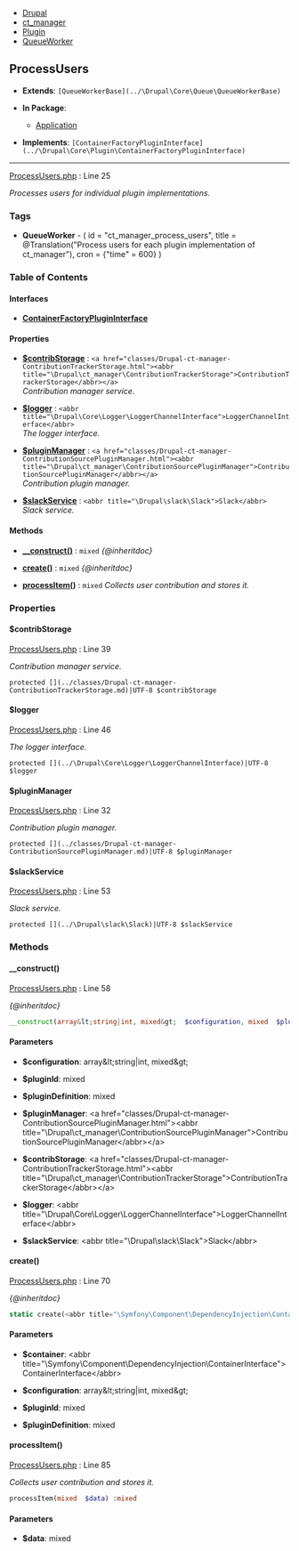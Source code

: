 

- [Drupal](../namespaces/drupal.md)
- [ct_manager](../namespaces/drupal-ct-manager.md)
- [Plugin](../namespaces/drupal-ct-manager-plugin.md)
- [QueueWorker](../namespaces/drupal-ct-manager-plugin-queueworker.md)


### 
## ProcessUsers

- **Extends**: `[QueueWorkerBase](../\Drupal\Core\Queue\QueueWorkerBase)`

- **In Package**:
    - [Application](../packages/Application.md)
  
- **Implements**:
    `[ContainerFactoryPluginInterface](../\Drupal\Core\Plugin\ContainerFactoryPluginInterface)`
  

---






[ProcessUsers.php](../files/web-modules-custom-ct-manager-src-plugin-queueworker-processusers.md) : Line 25

*Processes users for individual plugin implementations.*





### Tags

- **QueueWorker**
            - (
  id = "ct_manager_process_users",
  title = @Translation("Process users for each plugin implementation of
  ct_manager"), cron = {"time" = 600}
)

  





### Table of Contents



#### Interfaces
- **[ContainerFactoryPluginInterface](../\Drupal\Core\Plugin\ContainerFactoryPluginInterface)**






#### Properties

- **[$contribStorage](../classes/Drupal-ct-manager-Plugin-QueueWorker-ProcessUsers.md#property_contribStorage)**
         : `<a href="classes/Drupal-ct-manager-ContributionTrackerStorage.html"><abbr title="\Drupal\ct_manager\ContributionTrackerStorage">ContributionTrackerStorage</abbr></a>`  
*Contribution manager service.*


- **[$logger](../classes/Drupal-ct-manager-Plugin-QueueWorker-ProcessUsers.md#property_logger)**
         : `<abbr title="\Drupal\Core\Logger\LoggerChannelInterface">LoggerChannelInterface</abbr>`  
*The logger interface.*


- **[$pluginManager](../classes/Drupal-ct-manager-Plugin-QueueWorker-ProcessUsers.md#property_pluginManager)**
         : `<a href="classes/Drupal-ct-manager-ContributionSourcePluginManager.html"><abbr title="\Drupal\ct_manager\ContributionSourcePluginManager">ContributionSourcePluginManager</abbr></a>`  
*Contribution plugin manager.*


- **[$slackService](../classes/Drupal-ct-manager-Plugin-QueueWorker-ProcessUsers.md#property_slackService)**
         : `<abbr title="\Drupal\slack\Slack">Slack</abbr>`  
*Slack service.*


#### Methods

- **[__construct()](../classes/Drupal-ct-manager-Plugin-QueueWorker-ProcessUsers.md#method___construct)**
           : `mixed`
*{@inheritdoc}*


- **[create()](../classes/Drupal-ct-manager-Plugin-QueueWorker-ProcessUsers.md#method_create)**
           : `mixed`
*{@inheritdoc}*


- **[processItem()](../classes/Drupal-ct-manager-Plugin-QueueWorker-ProcessUsers.md#method_processItem)**
           : `mixed`
*Collects user contribution and stores it.*







### Properties

#### $contribStorage


[ProcessUsers.php](../files/web-modules-custom-ct-manager-src-plugin-queueworker-processusers.md) : Line 39

*Contribution manager service.*



`protected [](../classes/Drupal-ct-manager-ContributionTrackerStorage.md)|UTF-8 $contribStorage`









#### $logger


[ProcessUsers.php](../files/web-modules-custom-ct-manager-src-plugin-queueworker-processusers.md) : Line 46

*The logger interface.*



`protected [](../\Drupal\Core\Logger\LoggerChannelInterface)|UTF-8 $logger`









#### $pluginManager


[ProcessUsers.php](../files/web-modules-custom-ct-manager-src-plugin-queueworker-processusers.md) : Line 32

*Contribution plugin manager.*



`protected [](../classes/Drupal-ct-manager-ContributionSourcePluginManager.md)|UTF-8 $pluginManager`









#### $slackService


[ProcessUsers.php](../files/web-modules-custom-ct-manager-src-plugin-queueworker-processusers.md) : Line 53

*Slack service.*



`protected [](../\Drupal\slack\Slack)|UTF-8 $slackService`











### Methods

#### __construct()


[ProcessUsers.php](../files/web-modules-custom-ct-manager-src-plugin-queueworker-processusers.md) : Line 58

*{@inheritdoc}*

```php
__construct(array&lt;string|int, mixed&gt;  $configuration, mixed  $pluginId, mixed  $pluginDefinition, <a href="classes/Drupal-ct-manager-ContributionSourcePluginManager.html"><abbr title="\Drupal\ct_manager\ContributionSourcePluginManager">ContributionSourcePluginManager</abbr></a>  $pluginManager, <a href="classes/Drupal-ct-manager-ContributionTrackerStorage.html"><abbr title="\Drupal\ct_manager\ContributionTrackerStorage">ContributionTrackerStorage</abbr></a>  $contribStorage, <abbr title="\Drupal\Core\Logger\LoggerChannelInterface">LoggerChannelInterface</abbr>  $logger, <abbr title="\Drupal\slack\Slack">Slack</abbr>  $slackService) :mixed
```





#### Parameters

- **$configuration**: array&amp;lt;string|int, mixed&amp;gt;
    
- **$pluginId**: mixed
    
- **$pluginDefinition**: mixed
    
- **$pluginManager**: &lt;a href=&quot;classes/Drupal-ct-manager-ContributionSourcePluginManager.html&quot;&gt;&lt;abbr title=&quot;\Drupal\ct_manager\ContributionSourcePluginManager&quot;&gt;ContributionSourcePluginManager&lt;/abbr&gt;&lt;/a&gt;
    
- **$contribStorage**: &lt;a href=&quot;classes/Drupal-ct-manager-ContributionTrackerStorage.html&quot;&gt;&lt;abbr title=&quot;\Drupal\ct_manager\ContributionTrackerStorage&quot;&gt;ContributionTrackerStorage&lt;/abbr&gt;&lt;/a&gt;
    
- **$logger**: &lt;abbr title=&quot;\Drupal\Core\Logger\LoggerChannelInterface&quot;&gt;LoggerChannelInterface&lt;/abbr&gt;
    
- **$slackService**: &lt;abbr title=&quot;\Drupal\slack\Slack&quot;&gt;Slack&lt;/abbr&gt;
    









#### create()


[ProcessUsers.php](../files/web-modules-custom-ct-manager-src-plugin-queueworker-processusers.md) : Line 70

*{@inheritdoc}*

```php
static create(<abbr title="\Symfony\Component\DependencyInjection\ContainerInterface">ContainerInterface</abbr>  $container, array&lt;string|int, mixed&gt;  $configuration, mixed  $pluginId, mixed  $pluginDefinition) :mixed
```





#### Parameters

- **$container**: &lt;abbr title=&quot;\Symfony\Component\DependencyInjection\ContainerInterface&quot;&gt;ContainerInterface&lt;/abbr&gt;
    
- **$configuration**: array&amp;lt;string|int, mixed&amp;gt;
    
- **$pluginId**: mixed
    
- **$pluginDefinition**: mixed
    









#### processItem()


[ProcessUsers.php](../files/web-modules-custom-ct-manager-src-plugin-queueworker-processusers.md) : Line 85

*Collects user contribution and stores it.*

```php
processItem(mixed  $data) :mixed
```





#### Parameters

- **$data**: mixed
    










